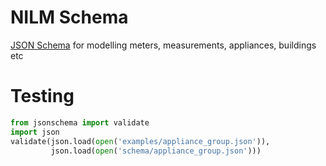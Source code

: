 NILM Schema
===========

[JSON Schema](http://json-schema.org/) for modelling meters, measurements, appliances, buildings etc

Testing
=======

```python
from jsonschema import validate
import json
validate(json.load(open('examples/appliance_group.json')),
         json.load(open('schema/appliance_group.json')))
```
